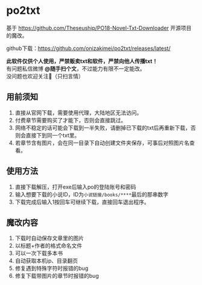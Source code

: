 # po2txt

基于 https://github.com/Theseuship/PO18-Novel-Txt-Downloader 开源项目的魔改。

github下载：https://github.com/onizakimei/po2txt/releases/latest/

<b>此软件仅供个人使用，严禁贩卖txt和软件，严禁向他人传播txt！</b>
<br/>
有问题私信微博 <b>@随手扫个文</b>，不过能力有限不一定能改。
<br/>
没问题也欢迎关注🥰（只扫言情）

## 用前须知
1. 直接从官网下载，需要使用代理，大陆地区无法访问。
2. 付费章节需要购买了才能下，否则会直接跳过。
3. 网络不稳定的话可能会下载到一半失败，请删掉已下载的txt后再重新下载，否则会直接下到同一个txt里。
4. 若章节含有图片，会在同一目录下自动创建文件夹保存，可事后对照图片名查看。

## 使用方法
1. 直接下载解压，打开exe后输入po的登陆账号和密码
2. 输入想要下载的小说ID，ID为`小说链接/books/****`最后的那串数字
3. 下载完成后输入1按回车可继续下载，直接回车退出程序。

## 魔改内容
1. 下载时自动保存文章里的图片
2. 以标题+作者的格式命名文件
3. 可以一次下载多本书
4. 自动获取本机ip、目录翻页
5. 修复遇到特殊字符时报错的bug
6. 修复下载带图片的章节时报错的bug